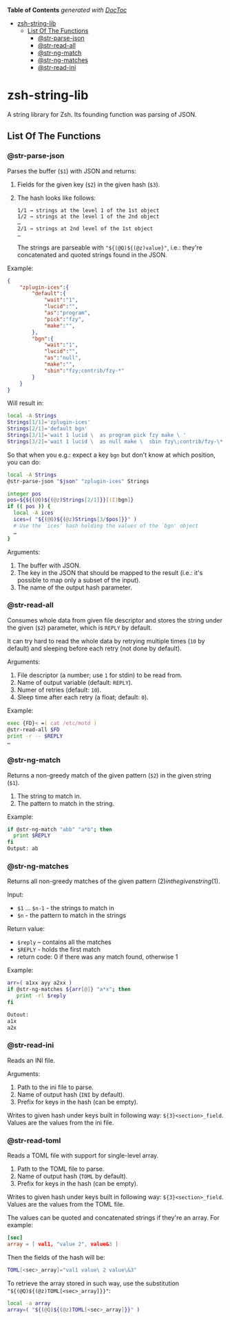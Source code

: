<!-- START doctoc generated TOC please keep comment here to allow auto update -->
<!-- DON'T EDIT THIS SECTION, INSTEAD RE-RUN doctoc TO UPDATE -->
**Table of Contents**  *generated with [DocToc](https://github.com/thlorenz/doctoc)*

- [zsh-string-lib](#zsh-string-lib)
  - [List Of The Functions](#list-of-the-functions)
    - [@str-parse-json](#str-parse-json)
    - [@str-read-all](#str-read-all)
    - [@str-ng-match](#str-ng-match)
    - [@str-ng-matches](#str-ng-matches)
    - [@str-read-ini](#str-read-ini)

<!-- END doctoc generated TOC please keep comment here to allow auto update -->

# zsh-string-lib

A string library for Zsh. Its founding function was parsing of JSON.

## List Of The Functions

### @str-parse-json

Parses the buffer (`$1`) with JSON and returns:

1. Fields for the given key (`$2`) in the given hash (`$3`).
2. The hash looks like follows:

    ```
    1/1 → strings at the level 1 of the 1st object
    1/2 → strings at the level 1 of the 2nd object
    …
    2/1 → strings at 2nd level of the 1st object
    …
    ```

    The strings are parseable with `"${(@Q)${(@z)value}"`, i.e.:
    they're concatenated and quoted strings found in the JSON.

Example:

```json
{
    "zplugin-ices":{
        "default":{
            "wait":"1",
            "lucid":"",
            "as":"program",
            "pick":"fzy",
            "make":"",
        },
        "bgn":{
            "wait":"1",
            "lucid":"",
            "as":"null",
            "make":"",
            "sbin":"fzy;contrib/fzy-*"
        }
    }
}
```

Will result in:

```zsh
local -A Strings
Strings[1/1]='zplugin-ices'
Strings[2/1]='default bgn'
Strings[3/1]='wait 1 lucid \  as program pick fzy make \ '
Strings[3/2]='wait 1 lucid \  as null make \  sbin fzy\;contrib/fzy-\*'
```

So that when you e.g.: expect a key `bgn` but don't know at which
position, you can do:

```zsh
local -A Strings
@str-parse-json "$json" "zplugin-ices" Strings

integer pos
pos=${${(@Q)${(@z)Strings[2/1]}}[(I)bgn]}
if (( pos )) {
  local -A ices
  ices=( "${(@Q)${(@z)Strings[3/$pos]}}" )
  # Use the `ices' hash holding the values of the `bgn' object
  …
}
```

Arguments:

1. The buffer with JSON.
2. The key in the JSON that should be mapped to the result (i.e.: it's possible
   to map only a subset of the input).
3. The name of the output hash parameter.

### @str-read-all

Consumes whole data from given file descriptor and stores the string under the
given (`$2`) parameter, which is `REPLY` by default.

It can try hard to read the whole data by retrying multiple times (`10` by
default) and sleeping before each retry (not done by default).

Arguments:

1. File descriptor (a number; use `1` for stdin) to be read from.
2. Name of output variable (default: `REPLY`).
3. Numer of retries (default: `10`).
4. Sleep time after each retry (a float; default: `0`).

Example:

```zsh
exec {FD}< =( cat /etc/motd )
@str-read-all $FD
print -r -- $REPLY
…
```

### @str-ng-match

Returns a non-greedy match of the given pattern (`$2`) in the given string
(`$1`).

1. The string to match in.
2. The pattern to match in the string.

Example:

```zsh
if @str-ng-match "abb" "a*b"; then
  print $REPLY
fi
Output: ab
```

### @str-ng-matches


Returns all non-greedy matches of the given pattern ($2) in the given string
($1).

Input:

- `$1` … `$n-1` - the strings to match in
- `$n`         - the pattern to match in the strings

Return value:

- `$reply` – contains all the matches
- `$REPLY` - holds the first match
- return code: 0 if there was any match found, otherwise 1

Example:

```zsh
arr=( a1xx ayy a2xx )
if @str-ng-matches ${arr[@]} "a*x"; then
   print -rl $reply
fi

Outout:
a1x
a2x
```

### @str-read-ini

Reads an INI file.

Arguments:

1. Path to the ini file to parse.
2. Name of output hash (`INI` by default).
3. Prefix for keys in the hash (can be empty).

Writes to given hash under keys built in following way: `${3}<section>_field`.
Values are the values from the ini file.

### @str-read-toml


Reads a TOML file with support for single-level array.

1. Path to the TOML file to parse.
2. Name of output hash (`TOML` by default).
3. Prefix for keys in the hash (can be empty).

Writes to given hash under keys built in following way: `${3}<section>_field`.
Values are the values from the TOML file.

The values can be quoted and concatenated strings if they're an array. For
example:

```toml
[sec]
array = [ val1, "value 2", value&3 ]
```

Then the fields of the hash will be:

```zsh
TOML[<sec>_array]="val1 value\ 2 value\&3"
```

To retrieve the array stored in such way, use the substitution
`"${(@Q)${(@z)TOML[<sec>_array]}}"`:

```zsh
local -a array
array=( "${(@Q)${(@z)TOML[<sec>_array]}}" )
```

<!-- vim:set ft=markdown tw=80 fo+=an1 autoindent: -->
